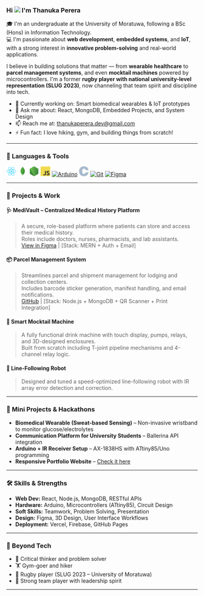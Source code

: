 ### Hi <img src="https://media.giphy.com/media/hvRJCLFzcasrR4ia7z/giphy.gif" width="25px"> I'm Thanuka Perera

🎓 I'm an undergraduate at the University of Moratuwa, following a BSc (Hons) in Information Technology.  
💻 I'm passionate about **web development**, **embedded systems**, and **IoT**, with a strong interest in **innovative problem-solving** and real-world applications.

I believe in building solutions that matter — from **wearable healthcare** to **parcel management systems**, and even **mocktail machines** powered by microcontrollers. I'm a former **rugby player with national university-level representation (SLUG 2023)**, now channeling that team spirit and discipline into tech.

- 🔭 Currently working on: Smart biomedical wearables & IoT prototypes  
- 💬 Ask me about: React, MongoDB, Embedded Projects, and System Design  
- 📫 Reach me at: thanukaperera.dev@gmail.com  
- ⚡ Fun fact: I love hiking, gym, and building things from scratch!

---

### 🔧 Languages & Tools

[<img alt="React" width="26px" src="https://raw.githubusercontent.com/devicons/devicon/master/icons/react/react-original.svg" />]()
[<img alt="MongoDB" width="26px" src="https://raw.githubusercontent.com/devicons/devicon/master/icons/mongodb/mongodb-original.svg" />]()
[<img alt="Node.js" width="26px" src="https://raw.githubusercontent.com/devicons/devicon/master/icons/nodejs/nodejs-original.svg" />]()
[<img alt="JavaScript" width="26px" src="https://raw.githubusercontent.com/devicons/devicon/master/icons/javascript/javascript-original.svg" />]()
[<img alt="Arduino" width="26px" src="https://cdn.worldvectorlogo.com/logos/arduino-1.svg" />]()
[<img alt="C" width="26px" src="https://raw.githubusercontent.com/devicons/devicon/master/icons/c/c-original.svg" />]()
[<img alt="Git" width="26px" src="https://upload.wikimedia.org/wikipedia/commons/3/3f/Git_icon.svg" />]()
[<img alt="Figma" width="26px" src="https://upload.wikedia.org/wikipedia/commons/3/33/Figma-logo.svg" />]()

---

### 🚀 Projects & Work

#### 🩺 MediVault – Centralized Medical History Platform  
> A secure, role-based platform where patients can store and access their medical history.  
> Roles include doctors, nurses, pharmacists, and lab assistants.  
[View in Figma](#) | [Stack: MERN + Auth + Email]

#### 📦 Parcel Management System  
> Streamlines parcel and shipment management for lodging and collection centers.  
> Includes barcode sticker generation, manifest handling, and email notifications.  
[GitHub](#) | [Stack: Node.js + MongoDB + QR Scanner + Print Integration]

#### 🥤 Smart Mocktail Machine  
> A fully functional drink machine with touch display, pumps, relays, and 3D-designed enclosures.  
> Built from scratch including T-joint pipeline mechanisms and 4-channel relay logic.

#### 🚗 Line-Following Robot  
> Designed and tuned a speed-optimized line-following robot with IR array error detection and correction.

---

### 📌 Mini Projects & Hackathons

- **Biomedical Wearable (Sweat-based Sensing)** – Non-invasive wristband to monitor glucose/electrolytes  
- **Communication Platform for University Students** – Ballerina API integration  
- **Arduino + IR Receiver Setup** – AX-1838HS with ATtiny85/Uno programming  
- **Responsive Portfolio Website** – [Check it here](#)

---

### 🛠️ Skills & Strengths

- **Web Dev:** React, Node.js, MongoDB, RESTful APIs  
- **Hardware:** Arduino, Microcontrollers (ATtiny85), Circuit Design  
- **Soft Skills:** Teamwork, Problem Solving, Presentation  
- **Design:** Figma, 3D Design, User Interface Workflows  
- **Deployment:** Vercel, Firebase, GitHub Pages

---

### 🏉 Beyond Tech

- 🧠 Critical thinker and problem solver  
- 🏋️ Gym-goer and hiker  
- 🏉 Rugby player (SLUG 2023 – University of Moratuwa)  
- 🤝 Strong team player with leadership spirit

---

